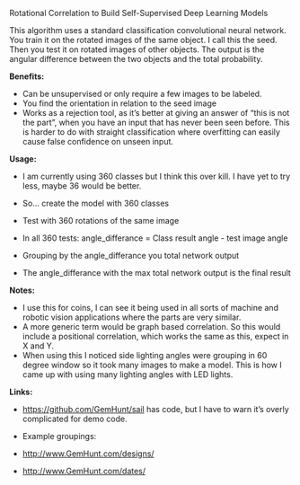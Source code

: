 Rotational Correlation to Build Self-Supervised Deep Learning Models
 
This algorithm uses a standard classification convolutional neural network. You train it on the rotated images of the same object. I call this the seed. Then you test it on rotated images of other objects. The output is the angular difference between the two objects and the total probability.


**Benefits:**
* Can be unsupervised or only require a few images to be labeled. 
* You find the orientation in relation to the seed image
* Works as a rejection tool, as it’s better at giving an answer of “this is not the part”, when you have an input that has never been seen before. This is harder to do with straight classification where overfitting can easily cause false confidence on unseen input. 
 
**Usage:**
* I am currently using 360 classes but I think this over kill. I have yet to try less, maybe 36 would be better. 
 
* So... create the model with 360 classes
* Test with 360 rotations of the same image
* In all 360 tests: angle_differance = Class result angle - test image angle 
* Grouping by the angle_differance you total network output
* The angle_differance with the max total network output is the final result
 
**Notes:**
* I use this for coins, I can see it being used in all sorts of machine and robotic vision applications where the parts are very similar. 
* A more generic term would be graph based correlation. So this would include a positional correlation, which works the same as this, expect in X and Y. 
* When using this I noticed side lighting angles were grouping in 60 degree window so it took many images to make a model. This is how I came up with using many lighting angles with LED lights.
 
**Links:**
* https://github.com/GemHunt/sail has code, but I have to warn it’s overly complicated for demo code.
 
* Example groupings:
* http://www.GemHunt.com/designs/
* http://www.GemHunt.com/dates/
